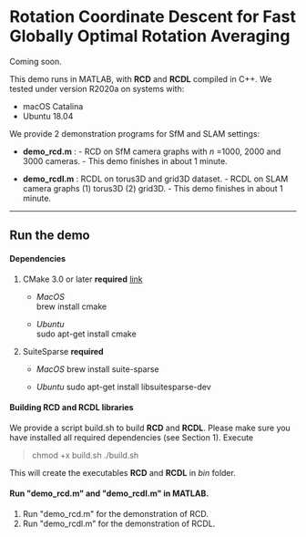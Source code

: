# Rotation Coordinate Descent for Fast Globally Optimal Rotation Averaging

Coming soon.

This demo runs in MATLAB, with **RCD** and **RCDL** compiled in C++.
We tested under version R2020a on systems with:
- macOS Catalina
- Ubuntu 18.04

We provide 2 demonstration programs for SfM and SLAM settings:
- **demo_rcd.m** :
      - RCD on SfM camera graphs with *n* =1000, 2000 and 3000 cameras.
      - This demo finishes in about 1 minute.

- **demo_rcdl.m** : RCDL on torus3D and grid3D dataset.
      - RCDL on SLAM camera graphs (1) torus3D (2) grid3D.
      - This demo finishes in about 1 minute.

-------------
Run the demo
-------------

####  Dependencies #####
   1. CMake 3.0 or later **required** [link](https://cmake.org/install/)
      - *MacOS*   
      brew install cmake

      - *Ubuntu*  
      sudo apt-get install cmake

   2. SuiteSparse **required**
      - *MacOS*
        brew install suite-sparse

      - *Ubuntu*
        sudo apt-get install libsuitesparse-dev


#### Building RCD and RCDL libraries
 We provide a script build.sh to build **RCD** and **RCDL**.
   Please make sure you have installed all required dependencies (see Section 1).
   Execute
  > chmod +x build.sh
    ./build.sh

This will create the executables **RCD** and **RCDL** in *bin* folder.

#### Run "demo_rcd.m" and "demo_rcdl.m" in MATLAB.

1. Run "demo_rcd.m" for the demonstration of RCD.
2. Run "demo_rcdl.m" for the demonstration of RCDL.
